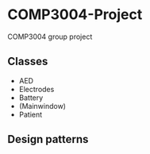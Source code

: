 # COMP3004-Project
COMP3004 group project
## Classes 
- AED
- Electrodes
- Battery
- (Mainwindow)
- Patient
## Design patterns


